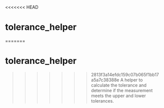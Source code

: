 <<<<<<< HEAD
# tolerance_helper
=======
# tolerance_helper
>>>>>>> 2813f3a14efdc159c07b065f1bb17a5a7c38388e
A helper to calculate the tolerance and determine if the measurement meets the upper and lower tolerances.